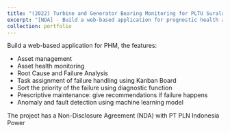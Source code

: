 ```yaml
---
title: "(2022) Turbine and Generator Bearing Monitoring for PLTU Suralaya of PT Indonesia Power"
excerpt: "[NDA] - Build a web-based application for prognostic health and management (PHM) of power plant."
collection: portfolio
---
```


Build a web-based application for PHM, the features:
- Asset management
- Asset health monitoring
- Root Cause and Failure Analysis
- Task assignment of failure handling using Kanban Board
- Sort the priority of the failure using diagnostic function
- Prescriptive maintenance: give recommendations if failure happens
- Anomaly and fault detection using machine learning model

The project has a Non-Disclosure Agreement (NDA) with PT PLN Indonesia Power
